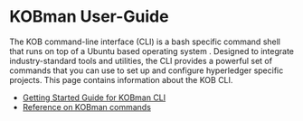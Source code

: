 # KOBman User-Guide 

The KOB command-line interface (CLI) is a bash specific command shell that runs on top of a Ubuntu based operating system . Designed to integrate industry-standard tools and utilities, the CLI provides a powerful set of commands that you can use to set up and configure hyperledger specific projects. This page contains information about the KOB CLI.


 - [Getting Started Guide for KOBman CLI](https://github.com/hyperledgerkochi/KOBman/blob/master/docs/user-guides/getting-started-guide.md)
 - [Reference on KOBman commands](https://github.com/hyperledgerkochi/KOBman/blob/master/docs/user-guides/KOBman-usage-info.md)
